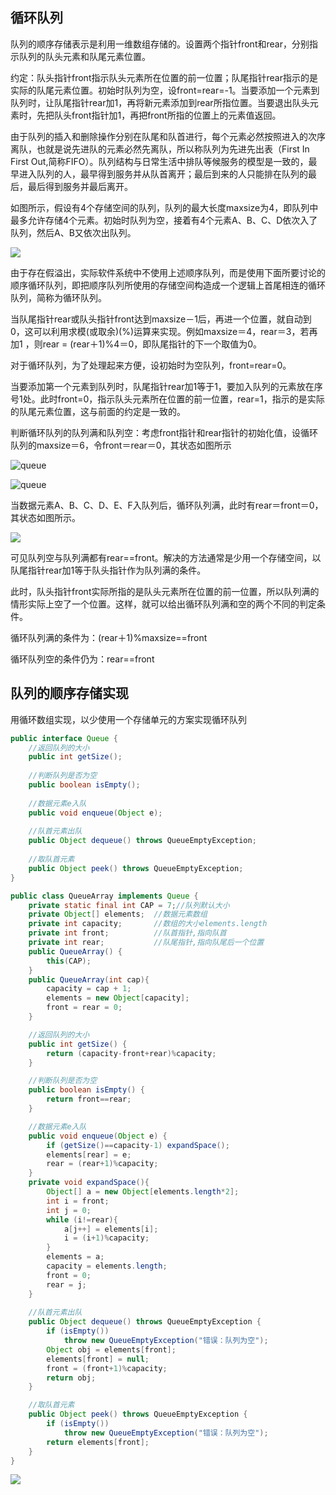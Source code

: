 ## 循环队列

队列的顺序存储表示是利用一维数组存储的。设置两个指针front和rear，分别指示队列的队头元素和队尾元素位置。

约定：队头指针front指示队头元素所在位置的前一位置；队尾指针rear指示的是实际的队尾元素位置。初始时队列为空，设front=rear=-1。当要添加一个元素到队列时，让队尾指针rear加1，再将新元素添加到rear所指位置。当要退出队头元素时，先把队头front指针加1，再把front所指的位置上的元素值返回。

由于队列的插入和删除操作分别在队尾和队首进行，每个元素必然按照进入的次序离队，也就是说先进队的元素必然先离队，所以称队列为先进先出表（First In First Out,简称FIFO）。队列结构与日常生活中排队等候服务的模型是一致的，最早进入队列的人，最早得到服务并从队首离开；最后到来的人只能排在队列的最后，最后得到服务并最后离开。

如图所示，假设有4个存储空间的队列，队列的最大长度maxsize为4，即队列中最多允许存储4个元素。初始时队列为空，接着有4个元素A、B、C、D依次入了队列，然后A、B又依次出队列。 

![](img/循环队列3.png)

由于存在假溢出，实际软件系统中不使用上述顺序队列，而是使用下面所要讨论的顺序循环队列，即把顺序队列所使用的存储空间构造成一个逻辑上首尾相连的循环队列，简称为循环队列。

当队尾指针rear或队头指针front达到maxsize－1后，再进一个位置，就自动到0，这可以利用求模(或取余)(%)运算来实现。例如maxsize＝4，rear＝3，若再加1 ，则rear = (rear＋1)%4＝0，即队尾指针的下一个取值为0。  

对于循环队列，为了处理起来方便，设初始时为空队列，front=rear=0。

当要添加第一个元素到队列时，队尾指针rear加1等于1，要加入队列的元素放在序号1处。此时front=0，指示队头元素所在位置的前一位置，rear=1，指示的是实际的队尾元素位置，这与前面的约定是一致的。

判断循环队列的队列满和队列空：考虑front指针和rear指针的初始化值，设循环队列的maxsize＝6，令front＝rear＝0，其状态如图所示

![queue](img/queue1.png)

![queue](img/queue2.png)

当数据元素A、B、C、D、E、F入队列后，循环队列满，此时有rear＝front＝0，其状态如图所示。

![](img/循环队列.png)

可见队列空与队列满都有rear==front。解决的方法通常是少用一个存储空间，以队尾指针rear加1等于队头指针作为队列满的条件。

此时，队头指针front实际所指的是队头元素所在位置的前一位置，所以队列满的情形实际上空了一个位置。这样，就可以给出循环队列满和空的两个不同的判定条件。

循环队列满的条件为：(rear＋1)%maxsize==front

循环队列空的条件仍为：rear==front

## 队列的顺序存储实现

用循环数组实现，以少使用一个存储单元的方案实现循环队列

```java
public interface Queue {
    //返回队列的大小
	public int getSize();
	
	//判断队列是否为空
	public boolean isEmpty();
	
	//数据元素e入队
	public void enqueue(Object e);
	
	//队首元素出队
	public Object dequeue() throws QueueEmptyException;
	
	//取队首元素
	public Object peek() throws QueueEmptyException;
}
```

```java
public class QueueArray implements Queue {
	private static final int CAP = 7;//队列默认大小
	private Object[] elements;	//数据元素数组
	private int capacity;		//数组的大小elements.length
	private int front;			//队首指针,指向队首
	private int rear;			//队尾指针,指向队尾后一个位置
	public QueueArray() {
		this(CAP);
	}
	public QueueArray(int cap){
		capacity = cap + 1;
		elements = new Object[capacity];
		front = rear = 0;
	}

	//返回队列的大小
	public int getSize() {
		return (capacity-front+rear)%capacity;
	}

	//判断队列是否为空
	public boolean isEmpty() {
		return front==rear;
	}

	//数据元素e入队
	public void enqueue(Object e) {
		if (getSize()==capacity-1) expandSpace();
		elements[rear] = e;
		rear = (rear+1)%capacity;
	}
	private void expandSpace(){
		Object[] a = new Object[elements.length*2];
		int i = front;
		int j = 0;
		while (i!=rear){
			a[j++] = elements[i];
			i = (i+1)%capacity;
		}
		elements = a;
		capacity = elements.length;
		front = 0;
		rear = j;
	}
	
	//队首元素出队
	public Object dequeue() throws QueueEmptyException {
		if (isEmpty())
			throw new QueueEmptyException("错误：队列为空");
		Object obj = elements[front];
		elements[front] = null;
		front = (front+1)%capacity;
		return obj;
	}

	//取队首元素
	public Object peek() throws QueueEmptyException {
		if (isEmpty())
			throw new QueueEmptyException("错误：队列为空");
		return elements[front];
	}	
}
```
![](img/循环队列2.png)